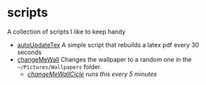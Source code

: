 # scripts
 A collection of scripts I like to keep handy

 * [autoUpdateTex](autoUpdateTex.sh) A simple script that rebuilds a
    latex pdf every 30 seconds
 * [changeMeWall](changeMeWall.sh) Changes the wallpaper to a random one in the
    `~/Pictures/Wallpapers` folder.
     * *[changeMeWallCicle](changeMeWallCicle.sh) runs this every 5 minutes*
